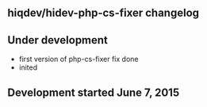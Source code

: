 hiqdev/hidev-php-cs-fixer changelog
-----------------------------------

## Under development

- first version of php-cs-fixer fix done
- inited

## Development started June 7, 2015

